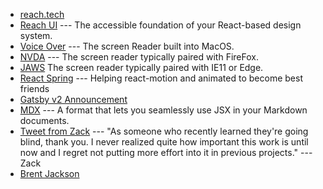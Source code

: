 * [reach.tech](https://reach.tech/)
* [Reach UI](https://ui.reach.tech/) --- The accessible foundation of your React-based design system.
* [Voice Over](https://help.apple.com/voiceover/mac/10.14/) --- The screen Reader built into MacOS.
* [NVDA](https://www.nvaccess.org/download/) --- The screen reader typically paired with FireFox.
* [JAWS](https://www.freedomscientific.com/Products/Blindness/JAWS) The screen reader typically paired with IE11 or Edge.
* [React Spring](https://github.com/drcmda/react-spring) --- Helping react-motion and animated to become best friends
* [Gatsby v2 Announcement](https://www.gatsbyjs.org/blog/2018-06-16-announcing-gatsby-v2-beta-launch/)
* [MDX](https://mdxjs.com/) --- A format that lets you seamlessly use JSX in your Markdown documents.
* [Tweet from Zack](https://twitter.com/zachrip_/status/1037019493380157440) --- "As someone who recently learned they're going blind, thank you. I never realized quite how important this work is until now and I regret not putting more effort into it in previous projects." --- Zack
* [Brent Jackson](https://twitter.com/jxnblk)